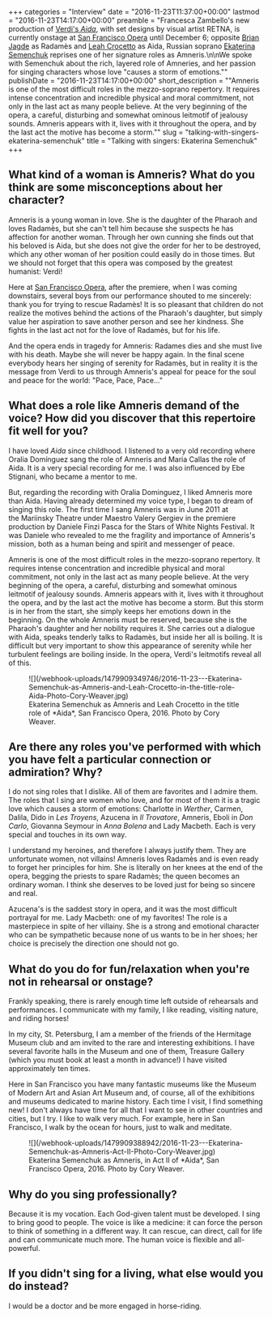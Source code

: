 +++
categories = "Interview"
date = "2016-11-23T11:37:00+00:00"
lastmod = "2016-11-23T14:17:00+00:00"
preamble = "Francesca Zambello's new production of [Verdi's *Aida*](http://sfopera.com/discover-opera/201617-season/aida/), with set designs by visual artist RETNA, is currently onstage at [San Francisco Opera](/scene/companies/san-francisco-opera/) until December 6; opposite [Brian Jagde](/talking-with-singers-brian-jagde/) as Radamès and [Leah Crocetto](/talking-with-singers-leah-crocetto/) as Aida, Russian soprano [Ekaterina Semenchuk](/scene/people/ekaterina-semenchuk/) reprises one of her signature roles as Amneris.\n\nWe spoke with Semenchuk about the rich, layered role of Amneries, and her passion for singing characters whose love \"causes a storm of emotions.\""
publishDate = "2016-11-23T14:17:00+00:00"
short_description = "\"Amneris is one of the most difficult roles in the mezzo-soprano repertory. It requires intense concentration and incredible physical and moral commitment, not only in the last act as many people believe. At the very beginning of the opera, a careful, disturbing and somewhat ominous leitmotif of jealousy sounds. Amneris appears with it, lives with it throughout the opera, and by the last act the motive has become a storm.\""
slug = "talking-with-singers-ekaterina-semenchuk"
title = "Talking with singers: Ekaterina Semenchuk"
+++

## What kind of a woman is Amneris? What do you think are some misconceptions about her character?

Amneris is a young woman in love. She is the daughter of the Pharaoh and loves Radamès, but she can't tell him because she suspects he has affection for another woman. Through her own cunning she finds out that his beloved is Aida, but she does not give the order for her to be destroyed, which any other woman of her position could easily do in those times. But we should not forget that this opera was composed by the greatest humanist: Verdi!

Here at [San Francisco Opera](/scene/people/san-francisco-opera/), after the premiere, when I was coming downstairs, several boys from our performance shouted to me sincerely: thank you for trying to rescue Radamès! It is so pleasant that children do not realize the motives behind the actions of the Pharaoh's daughter, but simply value her aspiration to save another person and see her kindness. She fights in the last act not for the love of Radamès, but for his life.

And the opera ends in tragedy for Amneris: Radames dies and she must live with his death. Maybe she will never be happy again. In the final scene everybody hears her singing of serenity for Radamès, but in reality it is the message from Verdi to us through Amneris's appeal for peace for the soul and peace for the world: "Pace, Pace, Pace…"

## What does a role like Amneris demand of the voice? How did you discover that this repertoire fit well for you?

I have loved *Aida* since childhood. I listened to a very old recording where Oralia Domínguez sang the role of Amneris and Maria Callas the role of Aida. It is a very special recording for me. I was also influenced by Ebe Stignani, who became a mentor to me.

But, regarding the recording with Oralia Dominguez, I liked Amneris more than Aida. Having already determined my voice type, I began to dream of singing this role. The first time I sang Amneris was in June 2011 at the Mariinsky Theatre under Maestro Valery Gergiev in the premiere production by Daniele Finzi Pasca for the Stars of White Nights Festival. It was Daniele who revealed to me the fragility and importance of Amneris's mission, both as a human being and spirit and messenger of peace.

Amneris is one of the most difficult roles in the mezzo-soprano repertory. It requires intense concentration and incredible physical and moral commitment, not only in the last act as many people believe. At the very beginning of the opera, a careful, disturbing and somewhat ominous leitmotif of jealousy sounds. Amneris appears with it, lives with it throughout the opera, and by the last act the motive has become a storm. But this storm is in her from the start, she simply keeps her emotions down in the beginning. On the whole Amneris must be reserved, because she is the Pharaoh's daughter and her nobility requires it. She carries out a dialogue with Aida, speaks tenderly talks to Radamès, but inside her all is boiling. It is difficult but very important to show this appearance of serenity while her turbulent feelings are boiling inside. In the opera, Verdi's leitmotifs reveal all of this.

<figure data-type="image">
![](/webhook-uploads/1479909349746/2016-11-23---Ekaterina-Semenchuk-as-Amneris-and-Leah-Crocetto-in-the-title-role-Aida-Photo-Cory-Weaver.jpg)
<figcaption>Ekaterina Semenchuk as Amneris and Leah Crocetto in the title role of *Aida*, San Francisco Opera, 2016. Photo by Cory Weaver.</figcaption>
</figure>

## Are there any roles you've performed with which you have felt a particular connection or admiration? Why? 

I do not sing roles that I dislike. All of them are favorites and I admire them. The roles that I sing are women who love, and for most of them it is a tragic love which causes a storm of emotions: Charlotte in *Werther*, Carmen, Dalila, Dido in *Les Troyens*, Azucena in *Il Trovatore*, Amneris, Eboli in *Don Carlo*, Giovanna Seymour in *Anna Bolena* and Lady Macbeth. Each is very special and touches in its own way.

I understand my heroines, and therefore I always justify them. They are unfortunate women, not villains! Amneris loves Radamès and is even ready to forget her principles for him. She is literally on her knees at the end of the opera, begging the priests to spare Radamès; the queen becomes an ordinary woman. I think she deserves to be loved just for being so sincere and real. 

Azucena's is the saddest story in opera, and it was the most difficult portrayal for me. Lady Macbeth: one of my favorites! The role is a masterpiece in spite of her villainy. She is a strong and emotional character who can be sympathetic because none of us wants to be in her shoes; her choice is precisely the direction one should not go.

## What do you do for fun/relaxation when you're not in rehearsal or onstage?

Frankly speaking, there is rarely enough time left outside of rehearsals and performances. I communicate with my family, I like reading, visiting nature, and riding horses! 

In my city, St. Petersburg, I am a member of the friends of the Hermitage Museum club and am invited to the rare and interesting exhibitions. I have several favorite halls in the Museum and one of them, Treasure Gallery (which you must book at least a month in advance!) I have visited approximately ten times. 

Here in San Francisco you have many fantastic museums like the Museum of Modern Art and Asian Art Museum and, of course, all of the exhibitions and museums dedicated to marine history. Each time I visit, I find something new! I don't always have time for all that I want to see in other countries and cities, but I try. I like to walk very much. For example, here in San Francisco, I walk by the ocean for hours, just to walk and meditate.

<figure data-type="image">
![](/webhook-uploads/1479909388942/2016-11-23---Ekaterina-Semenchuk-as-Amneris-Act-II-Photo-Cory-Weaver.jpg)
<figcaption>Ekaterina Semenchuk as Amneris, in Act II of *Aida*, San Francisco Opera, 2016. Photo by Cory Weaver.</figcaption>
</figure>

## Why do you sing professionally?

Because it is my vocation. Each God-given talent must be developed. I sing to bring good to people. The voice is like a medicine: it can force the person to think of something in a different way. It can rescue, can direct, call for life and can communicate much more. The human voice is flexible and all-powerful. 

## If you didn't sing for a living, what else would you do instead?

I would be a doctor and be more engaged in horse-riding.

